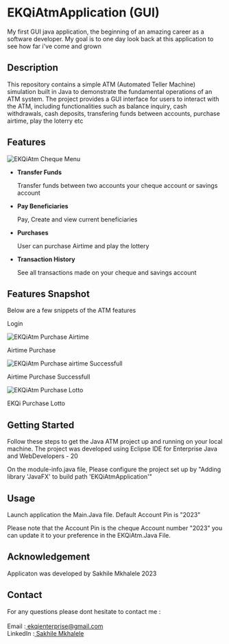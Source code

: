# EKQiAtmApplication (GUI)

<p>My first GUI java application, the beginning of an amazing career as a software developer. My goal is to one day look back at this application to see how far i've come and grown<br> </p>

<h2>Description</h2>
<p>This repository contains a simple ATM (Automated Teller Machine) simulation built in Java to demonstrate the fundamental operations of an ATM system. The project provides a GUI interface for users to interact with the ATM, 
  including functionalities such as balance inquiry, cash withdrawals, cash deposits, transfering funds between accounts, purchase airtime, play the loterry etc </p>

<h2>Features</h2>

![EKQiAtm Cheque Menu ](https://lh3.googleusercontent.com/pw/ADCreHfCyaaLWjVEP-JdZrAMMGhekERw8tWQDVW_2kJt6QDUtjTrToZJY9ForTqwg-aMKVz81Hit1y4iGN3ZkZfY_yLJM7RKC7XL6M4MJYri78GMnz3aj83HuPztNI1VocZyNrJEJye3jVRVaZs4cwfgDfl7=w552-h514-s-no-gm?authuser=0)

<ul>
  <li><strong>Transfer Funds</strong> </li>
  <p> Transfer funds between two accounts your cheque account or savings account</p>
  
  <li> <strong>Pay Beneficiaries </strong> </li>
  <p>Pay, Create and view current beneficiaries</p>
  
  <li> <strong>Purchases </strong </li>
  <p>User can purchase Airtime and play the lottery </p>
  
  <li> <strong>Transaction History </strong </li>
  <p>See all transactions made on your cheque and savings account</p>
</ul>

<h2>Features Snapshot</h2>

<p>Below are a few snippets of the ATM features</p>

<p>Login</p>

![EKQiAtm Purchase Airtime ](https://lh3.googleusercontent.com/pw/ADCreHd2eqHehSKBrNH6K4Q69G_HLl9VdMqjPXLixYRc522K-bSpmOjDI0xUESnrZ__LSrIepTXzLIlOsWwMbG6DzArkY6Qi1dNUfBPQ_DstRh0D-XpisnNPOA8OLbO304bsrzZPlQI_mAStHcduNzQt9W-D=w511-h459-s-no-gm?authuser=0)
<p>Airtime Purchase</p>

![EKQiAtm Purchase airtime Successfull ](https://lh3.googleusercontent.com/pw/ADCreHdtrUT5GXtJJZYDWDdCmLb_oUznB-lUSvs8djH8u9Ldx-HG8dnbuHH8IPaLrY6rO6OPyhy-MzhB-J49xgpLaEFhzruxTqkRdO9IXZIhnJ2PFU-gu8lAh5RELnqnCzMRa9acrVbNFg0S4m9H7k_T6lGm=w573-h518-s-no-gm?authuser=0)
<p>Airtime Purchase Successfull</p>

![EKQiAtm Purchase Lotto ](https://lh3.googleusercontent.com/pw/ADCreHdrt0st8Q3KXQRNucSZq1y7vWDAJLh8eI9ASOrTEUX4g4zwa9BKSYOZ7KSDm67Ohr_n4d4ColwVDONf_DDk2M-PHo3cEPWs8K_IbIV_fKe3kYc5B0G0HMSEODS3v65Fx7g8N9wjMTGjD6DV_Tbj43n4=w573-h513-s-no-gm?authuser=0)
<p>EKQi Purchase Lotto </p>

<h2>Getting Started</h2>

<p>Follow these steps to get the Java ATM project up and running on your local machine. The project was developed using Eclipse IDE for Enterprise Java and WebDevelopers - 20 </p>
<p>On the module-info.java file, Please configure the project set up by "Adding library 'JavaFX' to build path 'EKQiAtmApplication'" </p>

<h2>Usage</h2>
<p>Launch application the Main.Java file. Default Account Pin is "2023"</p>

<p>Please note that the Account Pin is the cheque Account number "2023" you can update it to your preference in the EKQiAtm.Java File.</p>

<h2>Acknowledgement</h2>
<p>Applicaton was developed by Sakhile Mkhalele 2023</p>

<h2>Contact</h2>
<p>For any questions please dont hesitate to contact me : <br><br>
Email      :<a href = "mailto: ekqienterprise@gmail.com">  ekqienterprise@gmail.com</a> <br>
LinkedIn   :<a class="badge-base__link LI-simple-link" href="https://za.linkedin.com/in/sakhile-mkhalele?trk=profile-badge" target="_blank">  Sakhile Mkhalele</a></div>
</p>


              
